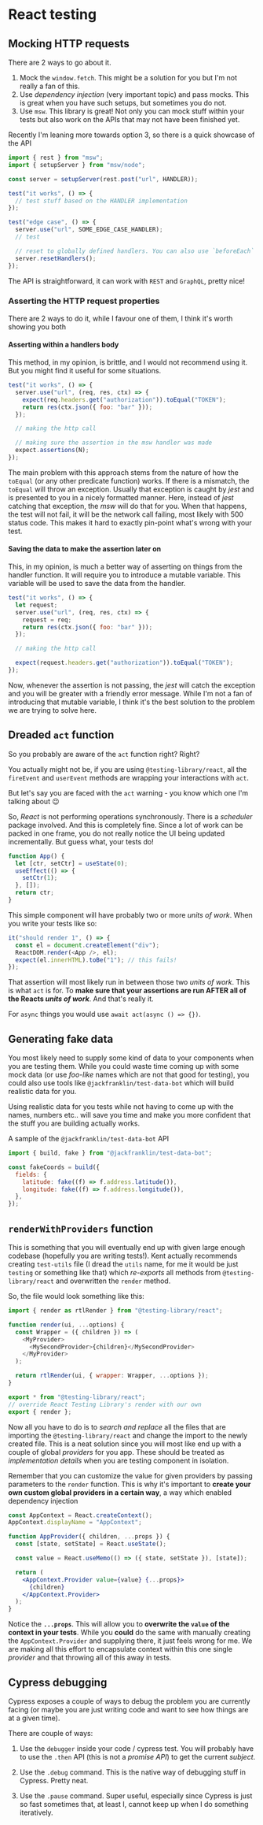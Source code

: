 # React testing

## Mocking HTTP requests

There are 2 ways to go about it.

1. Mock the `window.fetch`. This might be a solution for you but I'm not really a fan of this.
2. Use _dependency injection_ (very important topic) and pass mocks. This is great when you have such setups, but sometimes you do not.
3. Use `msw`. This library is great! Not only you can mock stuff within your tests but also work on the APIs that may not have been finished yet.

Recently I'm leaning more towards option 3, so there is a quick showcase of the API

```jsx
import { rest } from "msw";
import { setupServer } from "msw/node";

const server = setupServer(rest.post("url", HANDLER));

test("it works", () => {
  // test stuff based on the HANDLER implementation
});

test("edge case", () => {
  server.use("url", SOME_EDGE_CASE_HANDLER);
  // test

  // reset to globally defined handlers. You can also use `beforeEach` for this.
  server.resetHandlers();
});
```

The API is straightforward, it can work with `REST` and `GraphQL`, pretty nice!

### Asserting the HTTP request properties

There are 2 ways to do it, while I favour one of them, I think it's worth showing you both

#### Asserting within a handlers body

This method, in my opinion, is brittle, and I would not recommend using it. But you might find it useful for some situations.

```jsx
test("it works", () => {
  server.use("url", (req, res, ctx) => {
    expect(req.headers.get("authorization")).toEqual("TOKEN");
    return res(ctx.json({ foo: "bar" }));
  });

  // making the http call

  // making sure the assertion in the msw handler was made
  expect.assertions(N);
});
```

The main problem with this approach stems from the nature of how the `toEqual` (or any other predicate function) works.
If there is a mismatch, the `toEqual` will throw an exception. Usually that exception is caught by _jest_ and is presented to you in a nicely formatted manner.
Here, instead of _jest_ catching that exception, the _msw_ will do that for you. When that happens, the test will not fail, it will be the network call failing, most likely with 500 status code.
This makes it hard to exactly pin-point what's wrong with your test.

#### Saving the data to make the assertion later on

This, in my opinion, is much a better way of asserting on things from the handler function.
It will require you to introduce a mutable variable. This variable will be used to save the data from the handler.

```jsx
test("it works", () => {
  let request;
  server.use("url", (req, res, ctx) => {
    request = req;
    return res(ctx.json({ foo: "bar" }));
  });

  // making the http call

  expect(request.headers.get("authorization")).toEqual("TOKEN");
});
```

Now, whenever the assertion is not passing, the _jest_ will catch the exception and you will be greater with a friendly error message.
While I'm not a fan of introducing that mutable variable, I think it's the best solution to the problem we are trying to solve here.

## Dreaded `act` function

So you probably are aware of the `act` function right? Right?

You actually might not be, if you are using `@testing-library/react`, all the `fireEvent` and `userEvent` methods are wrapping your interactions with `act`.

But let's say you are faced with the `act` warning - you know which one I'm talking about 😉

So, _React_ is not performing operations synchronously. There is a _scheduler_ package involved. And this is completely fine. Since a lot of work can be packed in one frame, you do not really notice the UI being updated incrementally.
But guess what, your tests do!

```js
function App() {
  let [ctr, setCtr] = useState(0);
  useEffect(() => {
    setCtr(1);
  }, []);
  return ctr;
}
```

This simple component will have probably two or more _units of work_. When you write your tests like so:

```js
it("should render 1", () => {
  const el = document.createElement("div");
  ReactDOM.render(<App />, el);
  expect(el.innerHTML).toBe("1"); // this fails!
});
```

That assertion will most likely run in between those two _units of work_. This is what `act` is for. To **make sure that your assertions are run AFTER all of the Reacts _units of work_**. And that's really it.

For `async` things you would use `await act(async () => {})`.

## Generating fake data

You most likely need to supply some kind of data to your components when you are testing them. While you could waste time coming up with some mock data (or use _foo-like_ names which are not that good for testing), you could also use tools like `@jackfranklin/test-data-bot` which will build realistic data for you.

Using realistic data for you tests while not having to come up with the names, numbers etc.. will save you time and make you more confident that the stuff you are building actually works.

A sample of the `@jackfranklin/test-data-bot` API

```js
import { build, fake } from "@jackfranklin/test-data-bot";

const fakeCoords = build({
  fields: {
    latitude: fake((f) => f.address.latitude()),
    longitude: fake((f) => f.address.longitude()),
  },
});
```

## `renderWithProviders` function

This is something that you will eventually end up with given large enough codebase (hopefully you are writing tests!). Kent actually recommends creating `test-utils` file (I dread the `utils` name, for me it would be just `testing` or something like that) which _re-exports_ all methods from `@testing-library/react` and overwritten the `render` method.

So, the file would look something like this:

```js
import { render as rtlRender } from "@testing-library/react";

function render(ui, ...options) {
  const Wrapper = ({ children }) => (
    <MyProvider>
      <MySecondProvider>{children}</MySecondProvider>
    </MyProvider>
  );

  return rtlRender(ui, { wrapper: Wrapper, ...options });
}

export * from "@testing-library/react";
// override React Testing Library's render with our own
export { render };
```

Now all you have to do is to _search and replace_ all the files that are importing the `@testing-library/react` and change the import to the newly created file.
This is a neat solution since you will most like end up with a couple of global _providers_ for you app. These should be treated as _implementation details_ when you are testing component in isolation.

Remember that you can customize the value for given providers by passing parameters to the `render` function. This is why it's important to **create your own custom global providers in a certain way**, a way which enabled dependency injection

```jsx
const AppContext = React.createContext();
AppContext.displayName = "AppContext";

function AppProvider({ children, ...props }) {
  const [state, setState] = React.useState();

  const value = React.useMemo(() => ({ state, setState }), [state]);

  return (
    <AppContext.Provider value={value} {...props}>
      {children}
    </AppContext.Provider>
  );
}
```

Notice the **`...props`**. This will allow you to **overwrite the `value` of the context in your tests**. While you **could** do the same with manually creating the `AppContext.Provider` and supplying there, it just feels wrong for me. We are making all this effort to encapsulate context within this one single _provider_ and that throwing all of this away in tests.

## Cypress debugging

Cypress exposes a couple of ways to debug the problem you are currently facing (or maybe you are just writing code and want to see how things are at a given time).

There are couple of ways:

1. Use the `debugger` inside your code / cypress test. You will probably have to use the `.then` API (this is not a _promise API_) to get the current _subject_.

2. Use the `.debug` command. This is the native way of debugging stuff in Cypress. Pretty neat.

3. Use the `.pause` command. Super useful, especially since Cypress is just so fast sometimes that, at least I, cannot keep up when I do something iteratively.
